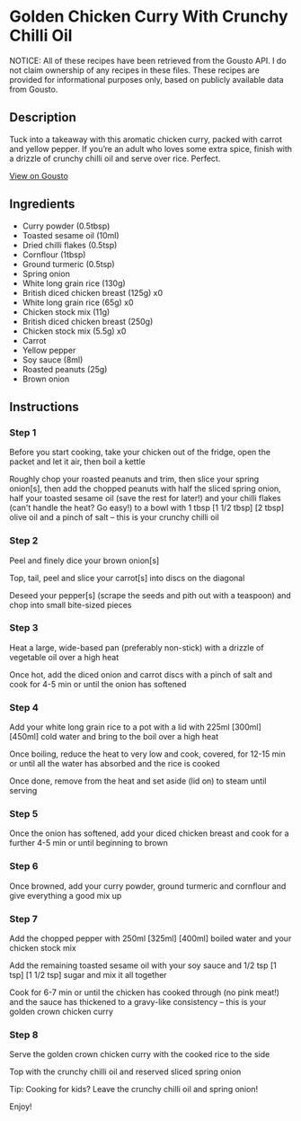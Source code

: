 # Golden Chicken Curry With Crunchy Chilli Oil

NOTICE: All of these recipes have been retrieved from the Gousto API. I do not claim ownership of any recipes in these files. These recipes are provided for informational purposes only, based on publicly available data from Gousto.

## Description

Tuck into a takeaway with this aromatic chicken curry, packed with carrot and yellow pepper. If you’re an adult who loves some extra spice, finish with a drizzle of crunchy chilli oil and serve over rice. Perfect.



[View on Gousto](https://www.gousto.co.uk/recipes/cookbook/golden-crown-chicken-curry-with-crunchy-chilli-oil)

## Ingredients

- Curry powder (0.5tbsp)
- Toasted sesame oil (10ml)
- Dried chilli flakes (0.5tsp)
- Cornflour (1tbsp)
- Ground turmeric (0.5tsp)
- Spring onion
- White long grain rice (130g)
- British diced chicken breast (125g) x0
- White long grain rice (65g) x0
- Chicken stock mix (11g)
- British diced chicken breast (250g)
- Chicken stock mix (5.5g) x0
- Carrot
- Yellow pepper
- Soy sauce (8ml)
- Roasted peanuts (25g)
- Brown onion

## Instructions


### Step 1

Before you start cooking, take your chicken out of the fridge, open the packet and let it air, then boil a kettle

Roughly chop your roasted peanuts and trim, then slice your spring onion[s], then add the chopped peanuts with half the sliced spring onion, half your toasted sesame oil (save the rest for later!) and your chilli flakes (can't handle the heat? Go easy!) to a bowl with 1 tbsp <span class="text-purple">[1 1/2 tbsp]</span><span class="text-danger"> [2 tbsp] </span>olive oil and a pinch of salt – this is your crunchy chilli oil


### Step 2

Peel and finely dice your brown onion[s]

Top, tail, peel and slice your carrot[s] into discs on the diagonal

Deseed your pepper[s] (scrape the seeds and pith out with a teaspoon) and chop into small bite-sized pieces


### Step 3

Heat a large, wide-based pan (preferably non-stick) with a drizzle of vegetable oil over a high heat

Once hot, add the diced onion and carrot discs with a pinch of salt and cook for 4-5 min or until the onion has softened


### Step 4

Add your white long grain rice to a pot with a lid with 225ml <span class="text-purple">[300ml] </span><span class="text-danger">[450ml]</span> cold water and bring to the boil over a high heat

Once boiling, reduce the heat to very low and cook, covered, for 12-15 min or until all the water has absorbed and the rice is cooked

Once done, remove from the heat and set aside (lid on) to steam until serving


### Step 5

Once the onion has softened, add your diced chicken breast and cook for a further 4-5 min or until beginning to brown


### Step 6

Once browned, add your curry powder, ground turmeric and cornflour and give everything a good mix up


### Step 7

Add the chopped pepper with 250ml <span class="text-purple">[325ml]</span><span class="text-danger"> [400ml] </span>boiled water and your chicken stock mix

Add the remaining toasted sesame oil with your soy sauce and 1/2 tsp<span class="text-purple"> [1 tsp]</span> <span class="text-danger">[1 1/2 tsp]</span> sugar and mix it all together

Cook for 6-7 min or until the chicken has cooked through (no pink meat!) and the sauce has thickened to a gravy-like consistency – this is your golden crown chicken curry

### Step 8

Serve the golden crown chicken curry with the cooked rice to the side

Top with the crunchy chilli oil and reserved sliced spring onion

<span class="text-danger">Tip: Cooking for kids? Leave the crunchy chilli oil and spring onion!</span>

Enjoy!

